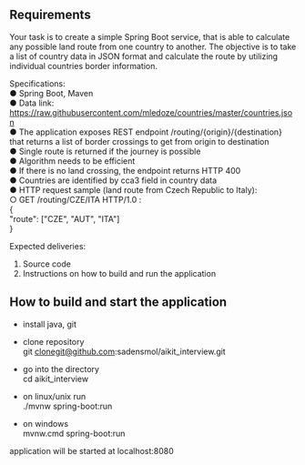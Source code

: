 ## Requirements

Your task is to create a simple Spring Boot service, that is able to calculate any possible land
route from one country to another. The objective is to take a list of country data in JSON format
and calculate the route by utilizing individual countries border information.

Specifications:  
● Spring Boot, Maven  
● Data link: https://raw.githubusercontent.com/mledoze/countries/master/countries.json  
● The application exposes REST endpoint /routing/{origin}/{destination} that
returns a list of border crossings to get from origin to destination  
● Single route is returned if the journey is possible  
● Algorithm needs to be efficient  
● If there is no land crossing, the endpoint returns HTTP 400  
● Countries are identified by cca3 field in country data  
● HTTP request sample (land route from Czech Republic to Italy):  
○ GET /routing/CZE/ITA HTTP/1.0 :  
{  
"route": ["CZE", "AUT", "ITA"]  
}  

Expected deliveries:
1. Source code
2. Instructions on how to build and run the application

## How to build and start the application
- install java, git  

- clone repository  
    git clonegit@github.com:sadensmol/aikit_interview.git  

- go into the directory  
    cd aikit_interview  

- on linux/unix run  
    ./mvnw spring-boot:run

- on windows  
    mvnw.cmd spring-boot:run  
  
application will be started at localhost:8080